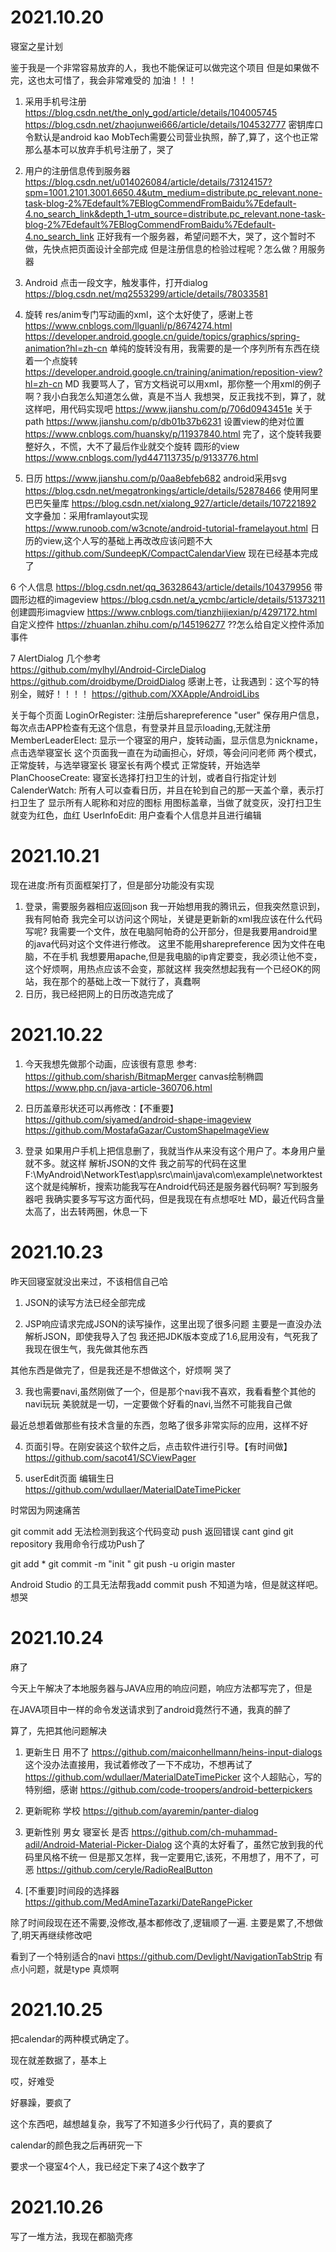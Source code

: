 # 2021.10.20

寝室之星计划

鉴于我是一个非常容易放弃的人，我也不能保证可以做完这个项目
但是如果做不完，这也太可惜了，我会非常难受的
加油！！！

1. 采用手机号注册
   https://blog.csdn.net/the_only_god/article/details/104005745
   https://blog.csdn.net/zhaojunwei666/article/details/104532777
   密钥库口令默认是android
   kao  MobTech需要公司营业执照，醉了,算了，这个也正常
   那么基本可以放弃手机号注册了，哭了
   
2. 用户的注册信息传到服务器
   https://blog.csdn.net/u014026084/article/details/73124157?spm=1001.2101.3001.6650.4&utm_medium=distribute.pc_relevant.none-task-blog-2%7Edefault%7EBlogCommendFromBaidu%7Edefault-4.no_search_link&depth_1-utm_source=distribute.pc_relevant.none-task-blog-2%7Edefault%7EBlogCommendFromBaidu%7Edefault-4.no_search_link
   正好我有一个服务器，希望问题不大，哭了，这个暂时不做，先快点把页面设计全部完成
   但是注册信息的检验过程呢？怎么做？用服务器
   
3. Android 
   点击一段文字，触发事件，打开dialog
   https://blog.csdn.net/mq2553299/article/details/78033581

4. 旋转
   res/anim专门写动画的xml，这个太好使了，感谢上苍
   https://www.cnblogs.com/llguanli/p/8674274.html
   https://developer.android.google.cn/guide/topics/graphics/spring-animation?hl=zh-cn
   单纯的旋转没有用，我需要的是一个序列所有东西在绕着一个点旋转
   https://developer.android.google.cn/training/animation/reposition-view?hl=zh-cn
   MD 我要骂人了，官方文档说可以用xml，那你整一个用xml的例子啊？我小白我怎么知道怎么做，真是不当人
   我想哭，反正我找不到，算了，就这样吧，用代码实现吧
   https://www.jianshu.com/p/706d0943451e
   关于path
   https://www.jianshu.com/p/db01b37b6231
   设置view的绝对位置
   https://www.cnblogs.com/huansky/p/11937840.html
   完了，这个旋转我要整好久，不慌，大不了最后作业就交个旋转
   圆形的view
   https://www.cnblogs.com/lyd447113735/p/9133776.html

5. 日历
   https://www.jianshu.com/p/0aa8ebfeb682
   android采用svg
   https://blog.csdn.net/megatronkings/article/details/52878466
   使用阿里巴巴矢量库
   https://blog.csdn.net/xialong_927/article/details/107221892
   文字叠加：采用framlayout实现
   https://www.runoob.com/w3cnote/android-tutorial-framelayout.html
   日历的view,这个人写的基础上再改改应该问题不大
   https://github.com/SundeepK/CompactCalendarView
   现在已经基本完成了   


6 个人信息
   https://blog.csdn.net/qq_36328643/article/details/104379956
   带圆形边框的imageview
   https://blog.csdn.net/a_ycmbc/article/details/51373211
   创建圆形imagview
   https://www.cnblogs.com/tianzhijiexian/p/4297172.html
   自定义控件
   https://zhuanlan.zhihu.com/p/145196277
   ??怎么给自定义控件添加事件

7 AlertDialog
   几个参考  
   https://github.com/mylhyl/Android-CircleDialog
   https://github.com/droidbyme/DroidDialog
   感谢上苍，让我遇到：这个写的特别全，贼好！！！！
   https://github.com/XXApple/AndroidLibs

关于每个页面
LoginOrRegister:
   注册后sharepreference "user" 保存用户信息，每次点击APP检查有无这个信息，有登录并且显示loading,无就注册
MemberLeaderElect:
   显示一个寝室的用户，旋转动画，显示信息为nickname，点击选举寝室长
   这个页面我一直在为动画担心，好烦，等会问问老师
   两个模式，正常旋转，与选举寝室长
   寝室长有两个模式 正常旋转，开始选举
PlanChooseCreate:
   寝室长选择打扫卫生的计划，或者自行指定计划
CalenderWatch:
   所有人可以查看日历，并且在轮到自己的那一天盖个章，表示打扫卫生了
   显示所有人昵称和对应的图标
   用图标盖章，当做了就变灰，没打扫卫生就变为红色，血红
UserInfoEdit:
   用户查看个人信息并且进行编辑

# 2021.10.21

现在进度:所有页面框架打了，但是部分功能没有实现
1. 登录，需要服务器相应返回json
   我一开始想用我的腾讯云，但我突然意识到，我有阿帕奇
   我完全可以访问这个网址，关键是更新新的xml我应该在什么代码写呢?
   我需要一个文件，放在电脑阿帕奇的公开部分，但是我要用android里的java代码对这个文件进行修改。
   这里不能用sharepreference 因为文件在电脑，不在手机
   我想要用apache,但是我电脑的ip肯定要变，我必须让他不变，这个好烦啊，用热点应该不会变，那就这样
   我突然想起我有一个已经OK的网站，我在那个的基础上改一下就行了，真蠢啊
2. 日历，我已经把网上的日历改造完成了

# 2021.10.22

1. 今天我想先做那个动画，应该很有意思
   参考:
   https://github.com/sharish/BitmapMerger
   canvas绘制椭圆
   https://www.php.cn/java-article-360706.html

2. 日历盖章形状还可以再修改：【不重要】
   https://github.com/siyamed/android-shape-imageview
   https://github.com/MostafaGazar/CustomShapeImageView

3. 登录
   如果用户手机上把信息删了，我就当作从来没有这个用户了。本身用户量就不多。就这样
   解析JSON的文件
   我之前写的代码在这里
   F:\MyAndroid\NetworkTest\app\src\main\java\com\example\networktest
   这个就是纯解析，搜索功能我写在Android代码还是服务器代码啊?
   写到服务器吧
   我确实要多写写这方面代码，但是我现在有点想呕吐
   MD，最近代码含量太高了，出去转两圈，休息一下
   
# 2021.10.23

昨天回寝室就没出来过，不该相信自己哈

1. JSON的读写方法已经全部完成

2. JSP响应请求完成JSON的读写操作，这里出现了很多问题
   主要是一直没办法解析JSON，即使我导入了包
   我还把JDK版本变成了1.6,屁用没有，气死我了
   我现在很生气，我先做其他东西
   
其他东西是做完了，但是我还是不想做这个，好烦啊
哭了

3. 我也需要navi,虽然刚做了一个，但是那个navi我不喜欢，我看看整个其他的navi玩玩
   美貌就是一切，一定要做个好看的navi,当然不可能我自己做
   
最近总想着做那些有技术含量的东西，忽略了很多非常实际的应用，这样不好

4. 页面引导。在刚安装这个软件之后，点击软件进行引导。【有时间做】
   https://github.com/sacot41/SCViewPager
   
5. userEdit页面
   编辑生日
   https://github.com/wdullaer/MaterialDateTimePicker

时常因为网速痛苦

git commit add 无法检测到我这个代码变动
push 返回错误 cant gind git repository
我用命令行成功Push了

git add *
git commit -m "init "
git push -u origin master

Android Studio 的工具无法帮我add commit push 
不知道为啥，但是就这样吧。想哭

# 2021.10.24
麻了

今天上午解决了本地服务器与JAVA应用的响应问题，响应方法都写完了，但是

在JAVA项目中一样的命令发送请求到了android竟然行不通，我真的醉了

算了，先把其他问题解决

1. 更新生日
   用不了  https://github.com/maiconhellmann/heins-input-dialogs
   这个没办法直接用，我试着修改了一下不成功，不想再试了
   https://github.com/wdullaer/MaterialDateTimePicker 
   这个人超贴心，写的特别细，感谢
   https://github.com/code-troopers/android-betterpickers

2. 更新昵称  学校
   https://github.com/ayaremin/panter-dialog
   
3. 更新性别  男女  寝室长  是否
   https://github.com/ch-muhammad-adil/Android-Material-Picker-Dialog
   这个真的太好看了，虽然它放到我的代码里风格不统一
   但是那又怎样，我一定要用它,该死，不用想了，用不了，可恶
   https://github.com/ceryle/RadioRealButton

4.  [不重要]时间段的选择器
   https://github.com/MedAmineTazarki/DateRangePicker
   

除了时间段现在还不需要,没修改,基本都修改了,逻辑顺了一遍.
主要是累了,不想做了,明天再继续修改吧

看到了一个特别适合的navi
https://github.com/Devlight/NavigationTabStrip
有点小问题，就是type 真烦啊


# 2021.10.25

把calendar的两种模式确定了。

现在就差数据了，基本上

哎，好难受

好暴躁，要疯了

这个东西吧，越想越复杂，我写了不知道多少行代码了，真的要疯了

calendar的颜色我之后再研究一下

要求一个寝室4个人，我已经定下来了4这个数字了


# 2021.10.26

写了一堆方法，我现在都脑壳疼